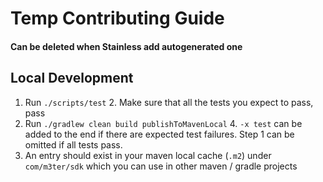 # Temp Contributing Guide
#### Can be deleted when Stainless add autogenerated one
## Local Development
1. Run `./scripts/test`
   2. Make sure that all the tests you expect to pass, pass
3. Run `./gradlew clean build publishToMavenLocal`
   4. `-x test` can be added to the end if there are expected test failures. Step 1 can be omitted if all tests pass.
5. An entry should exist in your maven local cache (`.m2`) under `com/m3ter/sdk` which you can use in other maven / gradle projects